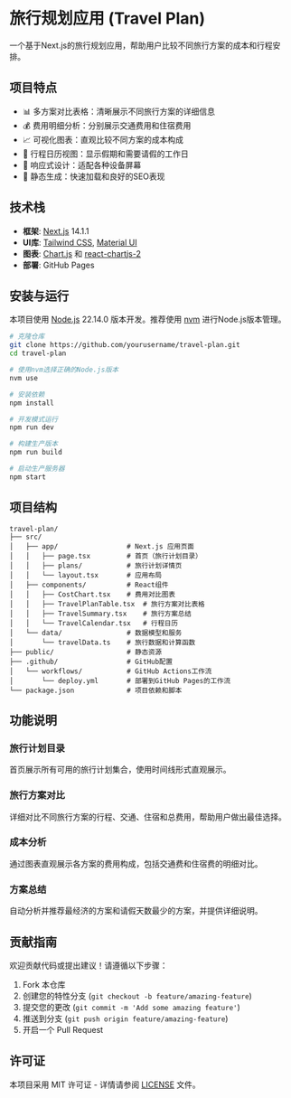 # 旅行规划应用 (Travel Plan)

一个基于Next.js的旅行规划应用，帮助用户比较不同旅行方案的成本和行程安排。

## 项目特点

- 📊 多方案对比表格：清晰展示不同旅行方案的详细信息
- 💰 费用明细分析：分别展示交通费用和住宿费用
- 📈 可视化图表：直观比较不同方案的成本构成
- 📅 行程日历视图：显示假期和需要请假的工作日
- 📱 响应式设计：适配各种设备屏幕
- 🔄 静态生成：快速加载和良好的SEO表现

## 技术栈

- **框架**: [Next.js](https://nextjs.org/) 14.1.1
- **UI库**: [Tailwind CSS](https://tailwindcss.com/), [Material UI](https://mui.com/)
- **图表**: [Chart.js](https://www.chartjs.org/) 和 [react-chartjs-2](https://react-chartjs-2.js.org/)
- **部署**: GitHub Pages

## 安装与运行

本项目使用 [Node.js](https://nodejs.org/) 22.14.0 版本开发。推荐使用 [nvm](https://github.com/nvm-sh/nvm) 进行Node.js版本管理。

```bash
# 克隆仓库
git clone https://github.com/yourusername/travel-plan.git
cd travel-plan

# 使用nvm选择正确的Node.js版本
nvm use

# 安装依赖
npm install

# 开发模式运行
npm run dev

# 构建生产版本
npm run build

# 启动生产服务器
npm start
```

## 项目结构

```
travel-plan/
├── src/
│   ├── app/                 # Next.js 应用页面
│   │   ├── page.tsx         # 首页（旅行计划目录）
│   │   ├── plans/           # 旅行计划详情页
│   │   └── layout.tsx       # 应用布局
│   ├── components/          # React组件
│   │   ├── CostChart.tsx    # 费用对比图表
│   │   ├── TravelPlanTable.tsx  # 旅行方案对比表格
│   │   ├── TravelSummary.tsx    # 旅行方案总结
│   │   └── TravelCalendar.tsx   # 行程日历
│   └── data/                # 数据模型和服务
│       └── travelData.ts    # 旅行数据和计算函数
├── public/                  # 静态资源
├── .github/                 # GitHub配置
│   └── workflows/           # GitHub Actions工作流
│       └── deploy.yml       # 部署到GitHub Pages的工作流
└── package.json             # 项目依赖和脚本
```

## 功能说明

### 旅行计划目录
首页展示所有可用的旅行计划集合，使用时间线形式直观展示。

### 旅行方案对比
详细对比不同旅行方案的行程、交通、住宿和总费用，帮助用户做出最佳选择。

### 成本分析
通过图表直观展示各方案的费用构成，包括交通费和住宿费的明细对比。

### 方案总结
自动分析并推荐最经济的方案和请假天数最少的方案，并提供详细说明。

## 贡献指南

欢迎贡献代码或提出建议！请遵循以下步骤：

1. Fork 本仓库
2. 创建您的特性分支 (`git checkout -b feature/amazing-feature`)
3. 提交您的更改 (`git commit -m 'Add some amazing feature'`)
4. 推送到分支 (`git push origin feature/amazing-feature`)
5. 开启一个 Pull Request

## 许可证

本项目采用 MIT 许可证 - 详情请参阅 [LICENSE](LICENSE) 文件。
